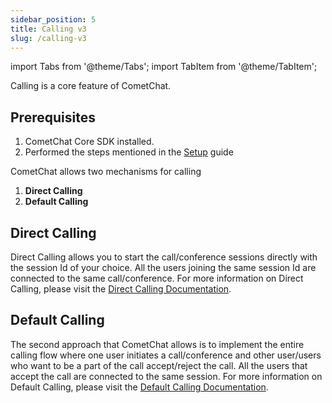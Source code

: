 ```yaml
---
sidebar_position: 5
title: Calling v3
slug: /calling-v3
---
```


import Tabs from '@theme/Tabs';
import TabItem from '@theme/TabItem';

Calling is a core feature of CometChat.

## Prerequisites

1. CometChat Core SDK installed.
2. Performed the steps mentioned in the [Setup](./setup) guide

CometChat allows two mechanisms for calling

1. **Direct Calling**
2. **Default Calling**

## Direct Calling

Direct Calling allows you to start the call/conference sessions directly with the session Id of your choice. All the users joining the same session Id are connected to the same call/conference.
For more information on Direct Calling, please visit the [Direct Calling Documentation](./direct-calling).

## Default Calling

The second approach that CometChat allows is to implement the entire calling flow where one user initiates a call/conference and other user/users who want to be a part of the call accept/reject the call. All the users that accept the call are connected to the same session.
For more information on Default Calling, please visit the [Default Calling Documentation](./default-calling).